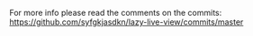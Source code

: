 For more info please read the comments on the commits: https://github.com/syfgkjasdkn/lazy-live-view/commits/master
